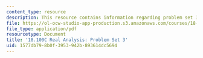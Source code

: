 ```yaml
---
content_type: resource
description: This resource contains information regarding problem set 3.
file: https://ol-ocw-studio-app-production.s3.amazonaws.com/courses/18-100c-real-analysis-fall-2012/1577db798b0f3953942b893614dc5694_MIT18_100CF12_ps3.pdf
file_type: application/pdf
resourcetype: Document
title: '18.100C Real Analysis: Problem Set 3'
uid: 1577db79-8b0f-3953-942b-893614dc5694
---
```

